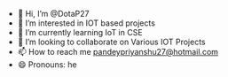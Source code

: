 - 👋 Hi, I’m @DotaP27
- 👀 I’m interested in IOT based projects
- 🌱 I’m currently learning IoT in CSE
- 💞️ I’m looking to collaborate on Various IOT Projects
- 📫 How to reach me pandeypriyanshu27@hotmail.com
- 😄 Pronouns: he
  

<!---
DotaP27/DotaP27 is a ✨ special ✨ repository because its `README.md` (this file) appears on your GitHub profile.
You can click the Preview link to take a look at your changes.
--->
